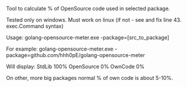 Tool to calculate % of OpenSource code used in selected package.

Tested only on windows.
Must work on linux (if not - see and fix line 43. exec.Command syntax)

Usage:
golang-opensource-meter.exe -package=[src_to_package]

For example:
golang-opensource-meter.exe -package=github.com/hhh0pE/golang-opensource-meter

Will display:
StdLib 100%
OpenSource 0%
OwnCode 0%

On other, more big packages normal % of own code is about 5-10%.